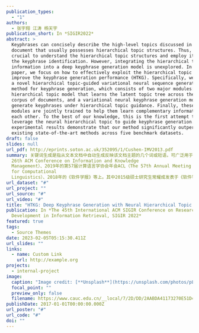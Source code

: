 ```yaml
---
publication_types:
  - "1"
authors:
  - 张宇翔 江涛 杨天宇
publication_short: In *SIGIR2022*
abstract: >
  Keyphrases can concisely describe the high-level topics discussed in a
  document that usually possesses hierarchical topic structures. Thus, it is
  crucial to understand the hierarchical topic structures and employ it to guide
  the keyphrase identification. However, integrating the hierarchical topic
  information into a deep keyphrase generation model is unexplored. In this
  paper, we focus on how to effectively exploit the hierarchical topic to
  improve the keyphrase generation performance (HTKG). Specifically, we propose
  a novel hierarchical topic-guided variational neural sequence generation
  method for keyphrase generation, which consists of two major modules: a neural
  hierarchical topic model that learns the latent topic tree across the whole
  corpus of documents, and a variational neural keyphrase generation model to
  generate keyphrases under hierarchical topic guidance. Finally, these two
  modules are jointly trained to help them learn complementary information from
  each other. To the best of our knowledge, this is the first attempt to
  leverage the neural hierarchical topic to guide keyphrase generation. The
  experimental results demonstrate that our method significantly outperforms the
  existing state-of-the-art methods across five benchmark datasets.
draft: false
slides: null
url_pdf: http://eprints.soton.ac.uk/352095/1/Cushen-IMV2013.pdf
summary: 关键词生成是指从文本文档中自动生成反映该文档主题的几个词或短语，可广泛用于文本分类、话题检测、问答系统等许多具体应用领域，是自然语言处理领域的一个关键基础问题。针对关键词预测问题，课题组已取得一些研究成果，先后发表在2017年的第26届信息和知识管理国际学术会议CIKM（The
  26th ACM Conference on Information and Knowledge
  Management）、2019年的第57届计算语言学协会年会ACL（The 57th Annual Meeting of the Association
  for Computational
  Linguistics）、2018年的《软件学报》等上。其中2015级硕士研究生常耀成发表于《软件学报》2018年第7期的《特征驱动的关键词提取算法综述》一文入选《软件学报》2020年高影响力论文。
url_dataset: "#"
url_project: ""
url_source: "#"
url_video: "#"
title: "HTKG: Deep Keyphrase Generation with Neural Hierarchical Topic Guidance"
publication: In *The 45th International ACM SIGIR Conference on Research and
  Development in Information Retrieval, SIGIR 2022*
featured: true
tags:
  - Source Themes
date: 2023-02-05T05:15:30.411Z
url_slides: ""
links:
  - name: Custom Link
    url: http://example.org
projects:
  - internal-project
image:
  caption: "Image credit: [**Unsplash**](https://unsplash.com/photos/pLCdAaMFLTE)"
  focal_point: ""
  preview_only: false
  filename: https://www.cauc.edu.cn/__local/7/2D/DD/2AABDA41173270E51D40E098E15_04C3D4DF_B651.vsb
publishDate: 2017-01-01T00:00:00.000Z
url_poster: "#"
url_code: "#"
doi: ""
---
```

